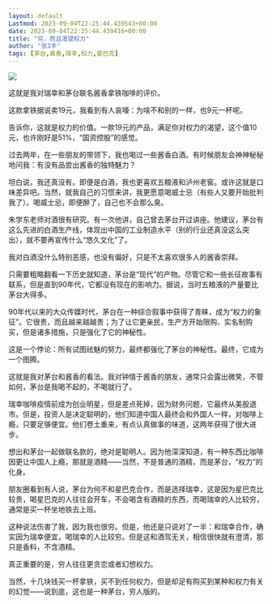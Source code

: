 ```yaml
---
layout: default
Lastmod: 2023-09-04T22:25:44.439543+00:00
date: 2023-09-04T22:25:44.439416+00:00
title: "穷，而且渴望权力"
author: "张3丰"
tags: [茅台,酱香,瑞幸,权力,星巴克]
---
```


![](https://images.weserv.nl/?url=https%3A//mmbiz.qpic.cn/mmbiz_jpg/3OMbCSCZjRbjfcE5v6ibJWicNMJY8vicK79sbFXNpFJ9utMbtxwc0N8a9FCJwc80iaicjTgRALqjm8p1OJEQV1l2n9g/640%3Fwx_fmt%3Djpeg)

这就是我对瑞幸和茅台联名酱香拿铁咖啡的评价。  

这款拿铁据说卖19元，我看到有人哀嚎：为啥不和别的一样，也9元一杯呢。

告诉你，这就是权力的价值。一款19元的产品，满足你对权力的渴望，这个值10元，也许刚好是51%，“国资控股”的感觉。

过去两年，在一些朋友的带领下，我也喝过一些酱香白酒。有时候朋友会神神秘秘地问我：有没有品尝出酱香的独特魅力？

坦白说，我还真没有。即便是白酒，我也更喜欢五粮液和泸州老窖。或许这就是口味差异吧。当然，就我自己的习惯来讲，我更愿意喝威士忌（有些人又要开始批判我了）。喝威士忌，即便醉了，自己也不会那么臭。

朱学东老师对酒很有研究。有一次他讲，自己曾去茅台开过讲座。他建议，茅台有这么先进的白酒生产线，体现出中国的工业制造水平（别的行业还真没这么突出），就不要再宣传什么“悠久文化”了。

我对白酒没什么特别恶感，也没有偏好，只是不太喜欢很多人的酱香崇拜。

只需要粗略翻看一下历史就知道，茅台是“现代”的产物。尽管它和一些长征故事有联系，但是直到90年代，它都没有现在的影响力。据说，当时五粮液的产量要比茅台大得多。

90年代以来的大众传媒时代，茅台在一种综合叙事中获得了青睐，成为“权力的象征”。它很贵，而且越来越越贵；为了让它更亲民，生产方开始限购、实名制购买，但是诸多措施，只是强化了它的神秘性。

这是一个悖论：所有试图祛魅的努力，最终都强化了茅台的神秘性。最终，它成为一个图腾。

这就是我对茅台和酱香的看法。我对钟情于酱香的朋友，通常只会露出微笑，不管如何，茅台是我喝不起的，不喝就行了。

瑞幸咖啡疫情前成为创业明星，但是差点死掉，因为财务问题，它最终从美股退市。但是，投资人是决定聪明的，他们知道中国人最终会和外国人一样，对咖啡上瘾，只要足够便宜。他们卷土重来，有点认真做事的味道，这两年获得了很大进步。

想出和茅台一起做联名款的，绝对是聪明人。因为他深深知道，有一种东西比咖啡因更让中国人上瘾，那就是酒精——当然，不是普通的酒精，而是茅台，“权力”的化身。

朋友圈看到有人说，茅台为何不和星巴克合作，而是选择瑞幸，这是因为星巴克比较贵，喝星巴克的人往往会开车，不会喝含有酒精的东西，而喝瑞幸的人比较穷，通常是买一杯坐地铁去上班。

这种说法伤害了我，因为我也很穷。但是，他还是只说对了一半：和瑞幸合作，确实因为瑞幸便宜，喝瑞幸的人比较穷。但是这和酒驾无关，相信很快就有澄清，那只是香料，不含酒精。‍‍‍‍‍‍‍

真正重要的是，穷人往往更贪恋或者幻想权力。

当然，十几块钱买一杯拿铁，买不到任何权力，但是却足有购买到某种和权力有关的幻觉——说到底，这也是一种茅台，穷人版的。

